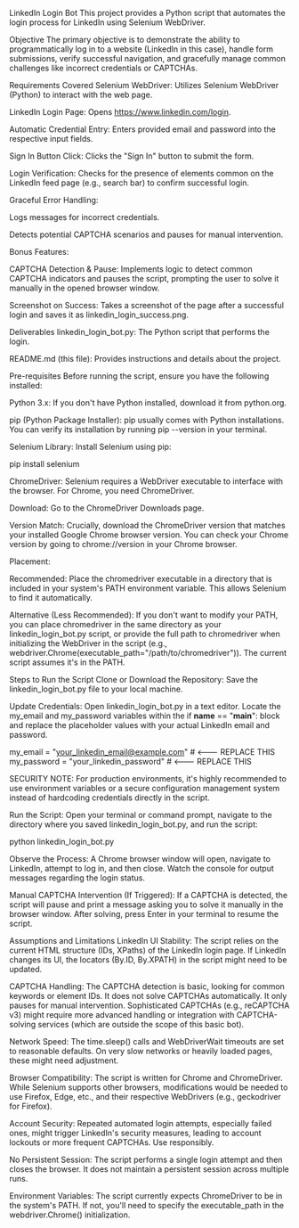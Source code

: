 LinkedIn Login Bot
This project provides a Python script that automates the login process for LinkedIn using Selenium WebDriver.

Objective
The primary objective is to demonstrate the ability to programmatically log in to a website (LinkedIn in this case), handle form submissions, verify successful navigation, and gracefully manage common challenges like incorrect credentials or CAPTCHAs.

Requirements Covered
Selenium WebDriver: Utilizes Selenium WebDriver (Python) to interact with the web page.

LinkedIn Login Page: Opens https://www.linkedin.com/login.

Automatic Credential Entry: Enters provided email and password into the respective input fields.

Sign In Button Click: Clicks the "Sign In" button to submit the form.

Login Verification: Checks for the presence of elements common on the LinkedIn feed page (e.g., search bar) to confirm successful login.

Graceful Error Handling:

Logs messages for incorrect credentials.

Detects potential CAPTCHA scenarios and pauses for manual intervention.

Bonus Features:

CAPTCHA Detection & Pause: Implements logic to detect common CAPTCHA indicators and pauses the script, prompting the user to solve it manually in the opened browser window.

Screenshot on Success: Takes a screenshot of the page after a successful login and saves it as linkedin_login_success.png.

Deliverables
linkedin_login_bot.py: The Python script that performs the login.

README.md (this file): Provides instructions and details about the project.

Pre-requisites
Before running the script, ensure you have the following installed:

Python 3.x:
If you don't have Python installed, download it from python.org.

pip (Python Package Installer):
pip usually comes with Python installations. You can verify its installation by running pip --version in your terminal.

Selenium Library:
Install Selenium using pip:

pip install selenium

ChromeDriver:
Selenium requires a WebDriver executable to interface with the browser. For Chrome, you need ChromeDriver.

Download: Go to the ChromeDriver Downloads page.

Version Match: Crucially, download the ChromeDriver version that matches your installed Google Chrome browser version. You can check your Chrome version by going to chrome://version in your Chrome browser.

Placement:

Recommended: Place the chromedriver executable in a directory that is included in your system's PATH environment variable. This allows Selenium to find it automatically.

Alternative (Less Recommended): If you don't want to modify your PATH, you can place chromedriver in the same directory as your linkedin_login_bot.py script, or provide the full path to chromedriver when initializing the WebDriver in the script (e.g., webdriver.Chrome(executable_path="/path/to/chromedriver")). The current script assumes it's in the PATH.

Steps to Run the Script
Clone or Download the Repository:
Save the linkedin_login_bot.py file to your local machine.

Update Credentials:
Open linkedin_login_bot.py in a text editor. Locate the my_email and my_password variables within the if __name__ == "__main__": block and replace the placeholder values with your actual LinkedIn email and password.

my_email = "your_linkedin_email@example.com" # <--- REPLACE THIS
my_password = "your_linkedin_password" # <--- REPLACE THIS

SECURITY NOTE: For production environments, it's highly recommended to use environment variables or a secure configuration management system instead of hardcoding credentials directly in the script.

Run the Script:
Open your terminal or command prompt, navigate to the directory where you saved linkedin_login_bot.py, and run the script:

python linkedin_login_bot.py

Observe the Process:
A Chrome browser window will open, navigate to LinkedIn, attempt to log in, and then close. Watch the console for output messages regarding the login status.

Manual CAPTCHA Intervention (If Triggered):
If a CAPTCHA is detected, the script will pause and print a message asking you to solve it manually in the browser window. After solving, press Enter in your terminal to resume the script.

Assumptions and Limitations
LinkedIn UI Stability: The script relies on the current HTML structure (IDs, XPaths) of the LinkedIn login page. If LinkedIn changes its UI, the locators (By.ID, By.XPATH) in the script might need to be updated.

CAPTCHA Handling: The CAPTCHA detection is basic, looking for common keywords or element IDs. It does not solve CAPTCHAs automatically. It only pauses for manual intervention. Sophisticated CAPTCHAs (e.g., reCAPTCHA v3) might require more advanced handling or integration with CAPTCHA-solving services (which are outside the scope of this basic bot).

Network Speed: The time.sleep() calls and WebDriverWait timeouts are set to reasonable defaults. On very slow networks or heavily loaded pages, these might need adjustment.

Browser Compatibility: The script is written for Chrome and ChromeDriver. While Selenium supports other browsers, modifications would be needed to use Firefox, Edge, etc., and their respective WebDrivers (e.g., geckodriver for Firefox).

Account Security: Repeated automated login attempts, especially failed ones, might trigger LinkedIn's security measures, leading to account lockouts or more frequent CAPTCHAs. Use responsibly.

No Persistent Session: The script performs a single login attempt and then closes the browser. It does not maintain a persistent session across multiple runs.

Environment Variables: The script currently expects ChromeDriver to be in the system's PATH. If not, you'll need to specify the executable_path in the webdriver.Chrome() initialization.